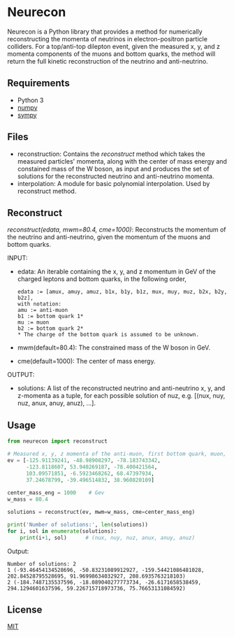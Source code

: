 # Neurecon

Neurecon is a Python library that provides a method for numerically reconstructing the momenta of neutrinos in electron-positron particle colliders. For a top/anti-top dilepton event, given the measured x, y, and z momenta components of the muons and bottom quarks, the method will return the full kinetic reconstruction of the neutrino and anti-neutrino. 


## Requirements
* Python 3
* [numpy](http://www.numpy.org/)
* [sympy](https://www.sympy.org/en/index.html)

## Files
* reconstruction: 
Contains the *reconstruct* method which takes the measured particles' momenta, along with the center of mass energy and constained mass of the W boson, as input and produces the set of solutions for the reconstructed neutrino and anti-neutrino momenta. 
* interpolation: 
A module for basic polynomial interpolation. Used by reconstruct method.

## Reconstruct
*reconstruct(edata, mwm=80.4, cme=1000)*: Reconstructs the momentum of the neutrino and anti-neutrino, given the momentum of the muons and bottom quarks. 

INPUT:

* edata: An iterable containing the x, y, and z momentum in GeV of the charged leptons and bottom quarks, in the following order,
      
      edata := [amux, amuy, amuz, b1x, b1y, b1z, mux, muy, muz, b2x, b2y, b2z],
      with notation:
      amu := anti-muon
      b1 := bottom quark 1*
      mu := muon
      b2 := bottom quark 2*
      * The charge of the bottom quark is assumed to be unknown.

* mwm(default=80.4): The constrained mass of the W boson in GeV.

* cme(default=1000): The center of mass energy.
        
OUTPUT:

* solutions: A list of the reconstructed neutrino and anti-neutrino x, y, and z-momenta as a tuple, for each possible solution of nuz, e.g. [(nux, nuy, nuz, anux, anuy, anuz), ...].


## Usage

```python
from neurecon import reconstruct

# Measured x, y, z momenta of the anti-muon, first bottom quark, muon, and second bottom quark in GeV.
ev = [-125.91139241, -48.98908297, -78.183743342, 
      -123.8118607, 53.940269187, -78.400421564,
      103.09571851, -6.5923468262, 68.47397934, 
      37.24678799, -39.496514832, 38.960820109]
      
center_mass_eng = 1000    # Gev
w_mass = 80.4

solutions = reconstruct(ev, mwm=w_mass, cme=center_mass_eng)

print('Number of solutions:', len(solutions))
for i, sol in enumerate(solutions):
    print(i+1, sol)      # (nux, nuy, nuz, anux, anuy, anuz)
```
Output:
```
Number of solutions: 2
1 (-93.46454134528696, -50.83231089912927, -159.54421086481028, 202.84528795528695, 91.96998634032927, 208.6935763218103)
2 (-184.7487135537596, -18.089040277773734, -26.6171658538459, 294.1294601637596, 59.226715718973736, 75.76653131084592)
```


## License
[MIT](https://choosealicense.com/licenses/mit/)
